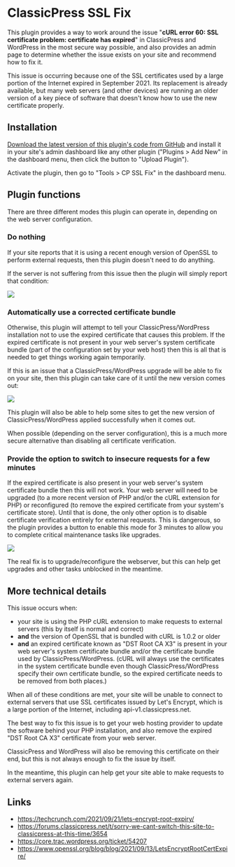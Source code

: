 # ClassicPress SSL Fix

This plugin provides a way to work around the issue "**cURL error 60: SSL
certificate problem: certificate has expired**" in ClassicPress and WordPress
in the most secure way possible, and also provides an admin page to determine
whether the issue exists on your site and recommend how to fix it.

This issue is occurring because one of the SSL certificates used by a large
portion of the Internet expired in September 2021. Its replacement is already
available, but many web servers (and other devices) are running an older
version of a key piece of software that doesn't know how to use the new
certificate properly.

## Installation

[Download the latest version of this plugin's code from GitHub](https://github.com/ClassicPress-research/cp-ssl-fix/archive/refs/heads/master.zip)
and install it in your site's admin dashboard like any other plugin ("Plugins >
Add New" in the dashboard menu, then click the button to "Upload Plugin").

Activate the plugin, then go to "Tools > CP SSL Fix" in the dashboard menu.

## Plugin functions

There are three different modes this plugin can operate in, depending on the
web server configuration.

### Do nothing

If your site reports that it is using a recent enough version of OpenSSL to
perform external requests, then this plugin doesn't need to do anything.

If the server is not suffering from this issue then the plugin will simply
report that condition:

<img src="https://forums.classicpress.net/uploads/default/original/2X/5/59aea0b849f9b24c1885ae7e603e8c18c2b49070.png">

### Automatically use a corrected certificate bundle

Otherwise, this plugin will attempt to tell your ClassicPress/WordPress
installation not to use the expired certificate that causes this problem.  If
the expired certificate is not present in your web server's system certificate
bundle (part of the configuration set by your web host) then this is all that
is needed to get things working again temporarily.

If this is an issue that a ClassicPress/WordPress upgrade will be able to fix
on your site, then this plugin can take care of it until the new version comes
out:

<img src="https://forums.classicpress.net/uploads/default/original/2X/0/06ac2f77e976e910191a0a07623f08b3e4b2d0c7.png">

This plugin will also be able to help some sites to get the new version of
ClassicPress/WordPress applied successfully when it comes out.

When possible (depending on the server configuration), this is a much more
secure alternative than disabling all certificate verification.

### Provide the option to switch to insecure requests for a few minutes

If the expired certificate is also present in your web server's system
certificate bundle then this will not work.  Your web server will need to be
upgraded (to a more recent version of PHP and/or the cURL extension for PHP) or
reconfigured (to remove the expired certificate from your system's certificate
store).  Until that is done, the only other option is to disable certificate
verification entirely for external requests. This is dangerous, so the plugin
provides a button to enable this mode for 3 minutes to allow you to complete
critical maintenance tasks like upgrades.

<img src="https://forums.classicpress.net/uploads/default/original/2X/e/e64c2fa6a4964da9fb9ee356482c3d8c7903378f.png">

The real fix is to upgrade/reconfigure the webserver, but this can help get
upgrades and other tasks unblocked in the meantime.

## More technical details

This issue occurs when:

- your site is using the PHP cURL extension to make requests to external
  servers (this by itself is normal and correct)
- **and** the version of OpenSSL that is bundled with cURL is 1.0.2 or older
- **and** an expired certificate known as "DST Root CA X3" is present in your
  web server's system certificate bundle and/or the certificate bundle used by
  ClassicPress/WordPress. (cURL will always use the certificates in the system
  certificate bundle even though ClassicPress/WordPress specify their own
  certificate bundle, so the expired certificate needs to be removed from both
  places.)

When all of these conditions are met, your site will be unable to connect to
external servers that use SSL certificates issued by Let's Encrypt, which is a
large portion of the Internet, including api-v1.classicpress.net.

The best way to fix this issue is to get your web hosting provider to update
the software behind your PHP installation, and also remove the expired "DST
Root CA X3" certificate from your web server.

ClassicPress and WordPress will also be removing this certificate on their end,
but this is not always enough to fix the issue by itself.

In the meantime, this plugin can help get your site able to make requests to
external servers again.

## Links

- https://techcrunch.com/2021/09/21/lets-encrypt-root-expiry/
- https://forums.classicpress.net/t/sorry-we-cant-switch-this-site-to-classicpress-at-this-time/3654
- https://core.trac.wordpress.org/ticket/54207
- https://www.openssl.org/blog/blog/2021/09/13/LetsEncryptRootCertExpire/

